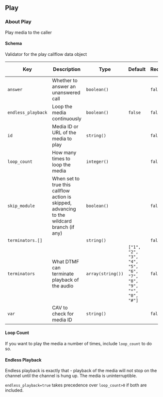 ## Play

### About Play

Play media to the caller

#### Schema

Validator for the play callflow data object



Key | Description | Type | Default | Required | Support Level
--- | ----------- | ---- | ------- | -------- | -------------
`answer` | Whether to answer an unanswered call | `boolean()` |   | `false` |  
`endless_playback` | Loop the media continuously | `boolean()` | `false` | `false` |  
`id` | Media ID or URL of the media to play | `string()` |   | `false` |  
`loop_count` | How many times to loop the media | `integer()` |   | `false` |  
`skip_module` | When set to true this callflow action is skipped, advancing to the wildcard branch (if any) | `boolean()` |   | `false` |  
`terminators.[]` |   | `string()` |   | `false` |  
`terminators` | What DTMF can terminate playback of the audio | `array(string())` | `["1", "2", "3", "4", "5", "6", "7", "8", "9", "*", "0", "#"]` | `false` |  
`var` | CAV to check for media ID | `string()` |   | `false` |  






#### Loop Count

If you want to play the media a number of times, include `loop_count` to do so.

#### Endless Playback

Endless playback is exactly that - playback of the media will not stop on the channel until the channel is hung up. The media is uninterruptible.

`endless_playback=true` takes precedence over `loop_count>0` if both are included.
